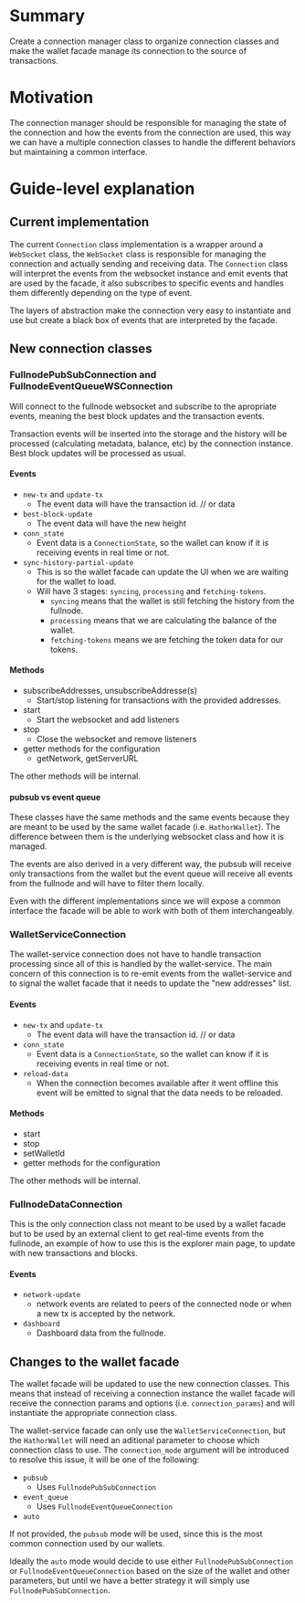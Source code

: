 # Summary
[summary]: #summary

Create a connection manager class to organize connection classes and make the
wallet facade manage its connection to the source of transactions.

# Motivation
[motivation]: #motivation

The connection manager should be responsible for managing the state of the
connection and how the events from the connection are used, this way we can have
a multiple connection classes to handle the different behaviors but maintaining
a common interface.

# Guide-level explanation
[guide-level-explanation]: #guide-level-explanation


## Current implementation

The current `Connection` class implementation is a wrapper around a `WebSocket`
class, the `WebSocket` class is responsible for managing the connection and
actually sending and receiving data.
The `Connection` class will interpret the events from the websocket instance and
emit events that are used by the facade, it also subscribes to specific events
and handles them differently depending on the type of event.

The layers of abstraction make the connection very easy to instantiate and use
but create a black box of events that are interpreted by the facade.

## New connection classes

### FullnodePubSubConnection and FullnodeEventQueueWSConnection

Will connect to the fullnode websocket and subscribe to the apropriate
events, meaning the best block updates and the transaction events.

Transaction events will be inserted into the storage and the history will be
processed (calculating metadata, balance, etc) by the connection instance.
Best block updates will be processed as usual.

#### Events

- `new-tx` and `update-tx`
  - The event data will have the transaction id. // or data
- `best-block-update`
  - The event data will have the new height
- `conn_state`
  - Event data is a `ConnectionState`, so the wallet can know if it is receiving events in real
    time or not.
- `sync-history-partial-update`
  - This is so the wallet facade can update the UI when we are waiting for the
  wallet to load.
  - Will have 3 stages: `syncing`, `processing` and `fetching-tokens`.
    - `syncing` means that the wallet is still fetching the history from the
    fullnode.
    - `processing` means that we are calculating the balance of the wallet.
    - `fetching-tokens` means we are fetching the token data for our tokens.

#### Methods

- subscribeAddresses, unsubscribeAddresse(s)
  - Start/stop listening for transactions with the provided addresses.
- start
  - Start the websocket and add listeners
- stop
  - Close the websocket and remove listeners
- getter methods for the configuration
  - getNetwork, getServerURL

The other methods will be internal.


#### pubsub vs event queue

These classes have the same methods and the same events because they are meant
to be used by the same wallet facade (i.e. `HathorWallet`).
The difference between them is the underlying websocket class and how it is
managed.

The events are also derived in a very different way, the pubsub will receive
only transactions from the wallet but the event queue will receive all events
from the fullnode and will have to filter them locally.

Even with the different implementations since we will expose a common interface
the facade will be able to work with both of them interchangeably.

### WalletServiceConnection

The wallet-service connection does not have to handle transaction processing
since all of this is handled by the wallet-service.
The main concern of this connection is to re-emit events from the wallet-service
and to signal the wallet facade that it needs to update the "new addresses" list.

#### Events

- `new-tx` and `update-tx`
  - The event data will have the transaction id. // or data
- `conn_state`
  - Event data is a `ConnectionState`, so the wallet can know if it is receiving events in real
    time or not.
- `reload-data`
  - When the connection becomes available after it went offline this event will
    be emitted to signal that the data needs to be reloaded.

#### Methods

- start
- stop
- setWalletId
- getter methods for the configuration

The other methods will be internal.

### FullnodeDataConnection

This is the only connection class not meant to be used by a wallet facade but to
be used by an external client to get real-time events from the fullnode, an
example of how to use this is the explorer main page, to update with new
transactions and blocks.

#### Events

- `network-update`
  - network events are related to peers of the connected node or when a new tx
  is accepted by the network.
- `dashboard`
  - Dashboard data from the fullnode.

## Changes to the wallet facade

The wallet facade will be updated to use the new connection classes.
This means that instead of receiving a connection instance the wallet facade
will receive the connection params and options (i.e. `connection_params`) and
will instantiate the appropriate connection class.

The wallet-service facade can only use the `WalletServiceConnection`, but the
`HathorWallet` will need an aditional parameter to choose which connection class
to use.
The `connection_mode` argument will be introduced to resolve this issue, it will
be one of the following:

- `pubsub`
  - Uses `FullnodePubSubConnection`
- `event_queue`
  - Uses `FullnodeEventQueueConnection`
- `auto`

If not provided, the `pubsub` mode will be used, since this is the most common
connection used by our wallets.

Ideally the `auto` mode would decide to use either `FullnodePubSubConnection` or
`FullnodeEventQueueConnection` based on the size of the wallet and other
parameters, but until we have a better strategy it will simply use
`FullnodePubSubConnection`.
